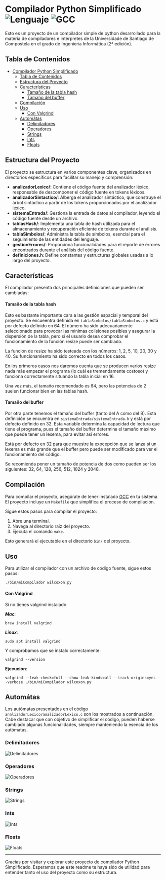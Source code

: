 # Compilador Python Simplificado ![Lenguaje](https://img.shields.io/badge/Lenguaje-C-green.svg) ![GCC](https://img.shields.io/badge/Compilado%20con-GCC-red.svg)

Esto es un proyecto de un compilador simple de python desarrollado para la materia de compiladores e intérpretes de la Universidade de Santiago de Compostela en el grado de Ingeniería Informática (2ª edición).


## Tabla de Contenidos
- [Compilador Python Simplificado  ](#compilador-python-simplificado--)
  - [Tabla de Contenidos](#tabla-de-contenidos)
  - [Estructura del Proyecto](#estructura-del-proyecto)
  - [Características](#características)
      - [Tamaño de la tabla hash](#tamaño-de-la-tabla-hash)
      - [Tamaño del buffer](#tamaño-del-buffer)
  - [Compilación](#compilación)
  - [Uso](#uso)
      - [Con Valgrind](#con-valgrind)
  - [Automátas](#automátas)
    - [Delimitadores](#delimitadores)
    - [Operadores](#operadores)
    - [Strings](#strings)
    - [Ints](#ints)
    - [Floats](#floats)

## Estructura del Proyecto

El proyecto se estructura en varios componentes clave, organizados en directorios específicos para facilitar su manejo y comprensión:

- **analizadorLexico/**: Contiene el código fuente del analizador léxico, responsable de descomponer el código fuente en tokens léxicos.
- **analizadorSintactico/**: Alberga el analizador sintáctico, que construye el árbol sintáctico a partir de los tokens proporcionados por el analizador léxico.
- **sistemaEntrada/**: Gestiona la entrada de datos al compilador, leyendo el código fuente desde un archivo.
- **tablasHash/**: Implementa una tabla de hash utilizada para el almacenamiento y recuperación eficiente de tokens durante el análisis.
- **tablaSimbolos/**: Administra la tabla de símbolos, esencial para el seguimiento de las entidades del lenguaje.
- **gestionErrores/**: Proporciona funcionalidades para el reporte de errores encontrados durante el análisis del código fuente.
- **definiciones.h**: Define constantes y estructuras globales usadas a lo largo del proyecto.

## Características

El compilador presenta dos principales definiciones que pueden ser cambiadas:

#### Tamaño de la tabla hash

Esto es bastante importante cara a las gestión espacial y temporal del proyecto. Se encueentra definida en `tablaSimbolos/tablaSimbolos.c` y está por defecto definido en 64. El número ha sido adecuadamente seleccionado para provocar las mínimas colisiones posibles y asegurar la dispersión de la tabla, pero si el usuario desea comprobar el funcionamiento de la función resize puede ser cambiado. 

La función de resize ha sido testeada con los números: 1, 2, 5, 10, 20, 30 y 40. Su funcionamiento ha sido correcto en todos los casos.

En los primeros casos nos daremos cuenta que se producen varios resize nada más empezar el programa (lo cuál es tremendamente costoso) y funciona correctamente situando la tabla inicial en 16. 

Una vez más, el tamaño recomendado es 64, pero las potencias de 2 suelen funcionar bien en las tablas hash. 

#### Tamaño del buffer

Por otra parte tenemos el tamaño del buffer (tanto del A como del B). Esta definición se encuentra en `sistemaEntrada/sistemaEntrada.h` y está por defecto definido en 32. Esta variable determina la capacidad de lectura que tiene el programa, pues el tamaño del buffer determina el tamaño máximo que puede tener un lexema, para evitar así errores.

Está por defecto en 32 para que muestre la expcepción que se lanza si un lexema es más grande que el buffer pero puede ser modificado para ver el funcionamiento del código.

Se recomienda poner un tamaño de potencia de dos como pueden ser los siguientes: 32, 64, 128, 256, 512, 1024 y 2048.

## Compilación

Para compilar el proyecto, asegúrate de tener instalado [GCC](https://gcc.gnu.org/) en tu sistema. El proyecto incluye un `Makefile` que simplifica el proceso de compilación.

Sigue estos pasos para compilar el proyecto:

1. Abre una terminal.
2. Navega al directorio raíz del proyecto.
3. Ejecuta el comando `make`.

Esto generará el ejecutable en el directorio `bin/` del proyecto.

## Uso

Para utilizar el compilador con un archivo de código fuente, sigue estos pasos:

```
./bin/miCompilador wilcoxon.py
```

#### Con Valgrind

Si no tienes valgrind instalado:

***Mac***:

```
brew install valgrind
```

***Linux***:

```
sudo apt install valgrind
```

Y comprobamos que se instalo correctamente:

```
valgrind --version
```

**Ejecución**:

```
valgrind --leak-check=full --show-leak-kinds=all --track-origins=yes --verbose ./bin/miCompilador wilcoxon.py
```


## Automátas

Los autómatas presentados en el código `analizadorLexico/analizadorLexico.c` son los mostrados a continuación. Cabe destacar que con objetivo de simplificar el código, pueden haberse cambiado algunas funcionalidades, siempre manteniendo la esencia de los autómatas.

### Delimitadores

![Delimitadores](automatasPNG/delAutomaton.jpg "Delimitadores")

### Operadores

![Operadores](automatasPNG/opAutomaton.jpg "Operadores")

### Strings

![Strings](automatasPNG/stringAutomaton.jpg "Strings")

### Ints

![Ints](automatasPNG/intAutomaton.jpg "Ints")

### Floats

![Floats](automatasPNG/floatAutomaton.jpg "Floats")



---

Gracias por visitar y explorar este proyecto de compilador Python Simplificado. Esperamos que este readme te haya sido de utilidad para entender tanto el uso del proyecto como su estructura. 
